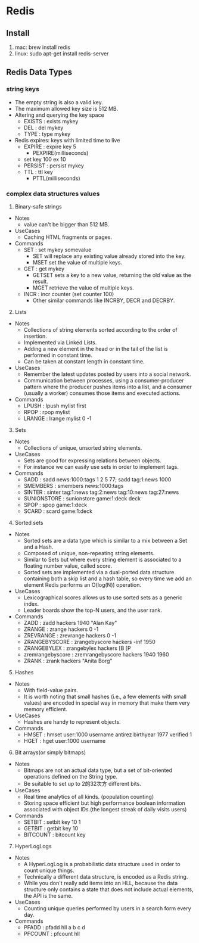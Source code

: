 # Redis

## Install
1. mac: brew install redis
2. linux: sudo apt-get install redis-server

## Redis Data Types

### string keys
- The empty string is also a valid key.
- The maximum allowed key size is 512 MB.
- Altering and querying the key space
  - EXISTS : exists mykey
  - DEL : del mykey
  - TYPE : type mykey
- Redis expires: keys with limited time to live
  - EXPIRE : expire key 5
    - PEXPIRE(milliseconds)
  - set key 100 ex 10
  - PERSIST : persist mykey
  - TTL : ttl key
    - PTTL(milliseconds)

### complex data structures values
1. Binary-safe strings
  - Notes
    - value can't be bigger than 512 MB.
  - UseCases
    - Caching HTML fragments or pages.  
  - Commands
    - SET : set mykey somevalue
      - SET will replace any existing value already stored into the key.
      - MSET set the value of multiple keys.
    - GET : get mykey
      - GETSET sets a key to a new value, returning the old value as the result.
      - MGET retrieve the value of multiple keys.
    - INCR : incr counter (set counter 100)
      - Other similar commands like INCRBY, DECR and DECRBY.

2. Lists
  - Notes
    - Collections of string elements sorted according to the order of insertion.
    - Implemented via Linked Lists.
    - Adding a new element in the head or in the tail of the list is performed in constant time.
    - Can be taken at constant length in constant time.
  - UseCases
    - Remember the latest updates posted by users into a social network.
    - Communication between processes, using a consumer-producer pattern where the producer pushes items into a list, and a consumer (usually a worker) consumes those items and executed actions.
  - Commands
    - LPUSH : lpush mylist first
    - RPOP : rpop mylist
    - LRANGE : lrange mylist 0 -1

3. Sets
  - Notes
    - Collections of unique, unsorted string elements.
  - UseCases
    - Sets are good for expressing relations between objects.
    - For instance we can easily use sets in order to implement tags.
  - Commands
    - SADD : sadd news:1000:tags 1 2 5 77; sadd tag:1:news 1000
    - SMEMBERS : smembers news:1000:tags
    - SINTER : sinter tag:1:news tag:2:news tag:10:news tag:27:news
    - SUNIONSTORE : sunionstore game:1:deck deck
    - SPOP : spop game:1:deck
    - SCARD : scard game:1:deck

4. Sorted sets
  - Notes
    - Sorted sets are a data type which is similar to a mix between a Set and a Hash.
    - Composed of unique, non-repeating string elements.
    - Similar to Sets but where every string element is associated to a floating number value, called score.
    - Sorted sets are implemented via a dual-ported data structure containing both a skip list and a hash table, so every time we add an element Redis performs an O(log(N)) operation.
  - UseCases
    - Lexicographical scores allows us to use sorted sets as a generic index.
    - Leader boards show the top-N users, and the user rank.
  - Commands
    - ZADD : zadd hackers 1940 "Alan Kay"
    - ZRANGE : zrange hackers 0 -1
    - ZREVRANGE : zrevrange hackers 0 -1
    - ZRANGEBYSCORE : zrangebyscore hackers -inf 1950
    - ZRANGEBYLEX : zrangebylex hackers [B [P
    - zremrangebyscore : zremrangebyscore hackers 1940 1960
    - ZRANK : zrank hackers "Anita Borg"

5. Hashes
  - Notes
    - With field-value pairs.
    - It is worth noting that small hashes (i.e., a few elements with small values) are encoded in special way in memory that make them very memory efficient.
  - UseCases
    - Hashes are handy to represent objects.
  - Commands
    - HMSET : hmset user:1000 username antirez birthyear 1977 verified 1
    - HGET : hget user:1000 username

6. Bit arrays(or simply bitmaps)
  - Notes
    - Bitmaps are not an actual data type, but a set of bit-oriented operations defined on the String type.
    - Be suitable to set up to 2的32次方 different bits.
  - UseCases
    - Real time analytics of all kinds. (population counting)
    - Storing space efficient but high performance boolean information associated with object IDs.(the longest streak of daily visits users)
  - Commands
    - SETBIT : setbit key 10 1
    - GETBIT : getbit key 10
    - BITCOUNT : bitcount key

7. HyperLogLogs
  - Notes
    - A HyperLogLog is a probabilistic data structure used in order to count unique things.
    - Technically a different data structure, is encoded as a Redis string.
    - While you don't really add items into an HLL, because the data structure only contains a state that does not include actual elements, the API is the same.
  - UseCases
    - Counting unique queries performed by users in a search form every day.
  - Commands
    - PFADD : pfadd hll a b c d
    - PFCOUNT : pfcount hll
